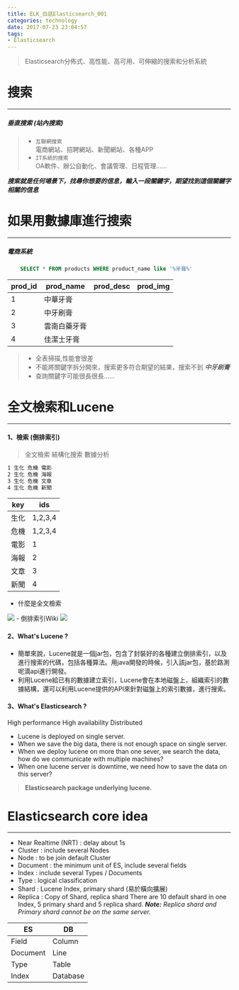 ```yaml
---
title: ELK_白話Elasticsearch_001
categories: technology
date: 2017-07-23 23:04:57
tags:
- Elasticsearch
---
```

> Elasticsearch分佈式、高性能、高可用、可伸縮的搜索和分析系統 

<!--more-->

# 搜索  
------
##### 垂直搜索 (站內搜索)   
> - `互聯網搜索`  
    電商網站、招聘網站、新聞網站、各種APP
> - `IT系統的搜索`  
    OA軟件、辦公自動化、會議管理、日程管理......

_**搜索就是任何場景下，找尋你想要的信息，輸入一段關鍵字，期望找到這個關鍵字相關的信息**_  
# 如果用數據庫進行搜索
------
##### 電商系統  
```sql
    SELECT * FROM products WHERE product_name like '%牙膏%'
```    
|prod_id|prod_name|prod_desc|prod_img|
|-|-|-|-|
|1|中華牙膏| | |
|2|中牙刷膏| | |
|3|雲南白藥牙膏| | |
|4|佳潔士牙膏| | |  
> - 全表掃描,性能會很差   
> - 不能將關鍵字拆分開來，搜索更多符合期望的結果，搜索不到 **_中牙刷膏_**  
> - 查詢關鍵字可能很長很長......  

# 全文檢索和Lucene
------
#### 1、檢索 (倒排索引)
> 全文檢索
> 結構化搜索
> 數據分析

```markdown
1 生化 危機 電影  
2 生化 危機 海報  
3 生化 危機 文章  
4 生化 危機 新聞  
```  
|key|ids|  
|-|-|  
|生化|1,2,3,4|  
|危機|1,2,3,4|  
|電影|1|  
|海報|2|  
|文章|3|  
|新聞|4|
- 什麼是全文檢索
<img src="/images/elasticsearch/001_什麼是全文檢索.png"  />
- 倒排索引Wiki
<img src="/images/elasticsearch/002_倒排索引.png"  />

#### 2、What's Lucene ?
- 簡單來說，Lucene就是一個jar包，包含了封裝好的各種建立倒排索引，以及進行搜索的代碼，包括各種算法。用java開發的時候，引入該jar包，基於路測呢滴api進行開發。  
- 利用Lucene給已有的數據建立索引，Lucene會在本地磁盤上，組織索引的數據結構，還可以利用Lucene提供的API來針對磁盤上的索引數據，進行搜索。  

#### 3、What's Elasticsearch ?
High performance High availability Distributed
- Lucene is deployed on single server.
- When we save the big data, there is not enough space on single server.
- When we deploy lucene on more than one sever, we search the data, how do we communicate with multiple machines?
- When one lucene server is downtime, we need how to save the data on this server?   
> **Elasticsearch package underlying lucene.**

# Elasticsearch core idea
-----
- Near Realtime (NRT) : delay about 1s
- Cluster : include several Nodes
- Node : to be join default Cluster
- Document : the minimum unit of ES, include several fields
- Index : include several Types / Documents
- Type : logical classification
- Shard : Lucene Index, primary shard (易於橫向擴展)
- Replica : Copy of Shard, replica shard
    There are 10 default shard in one Index, 5 primary shard and 5 replica shard.
    _**Note:** Replica shard and Primary shard cannot be on the same server._

|ES|DB|
|-|-|
|Field|Column|
|Document|Line|
|Type|Table|
|Index|Database|



       

    
    
    
    
    
    
    
    
    
    
    
    
    
    
    
    
    
